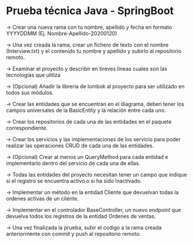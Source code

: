 # Prueba técnica Java - SpringBoot

-> Crear una nueva rama con tu nombre, apellido y fecha en formato YYYYDDMM (Ej. Nombre-Apellido-20200120)

-> Una vez creada la rama, crear un fichero de texto con el nombre (Interview.txt) y el contenido tu nombre y apellido y subirlo al repositorio remoto.

-> Examinar el proyecto y describir en breves líneas cuales son las tecnologías que utiliza

-> (Opcional) Añadir la libreria de lombok al proyecto para ser utilizado en todos sus módulos.

-> Crear las entidades que se encuentran en el diagrama, deben tener los campos universales de la BasicEntity y la relación entre cada uno.

-> Crear los repositorios de cada una de las entidades en el paquete correspondiente.

-> Crear los servicios y las implementaciones de los servicio para poder realizar las operaciones CRUD de cada una de las entidades.

-> (Opcional) Crear al menos un QueryMethod para cada entidad e implementarlo dentro del servicio de cada una de ellas.

-> Todas las entidades del proyecto necesitan tener un campo que indique si el registro se encuentra activo o si ha sido inactivado.

-> Implementar un método en la entidad Cliente que devuelvan todas la ordenes activas de un cliente.

-> Implementar en el controlador BaseController, un nuevo endpoint que devuelva todos los registros de la entidad Ordenes de ventas.


-> Una vez finalizada la prueba, subir el codigo a la rama creada anteriormente con commit y push al repositorio remoto.
